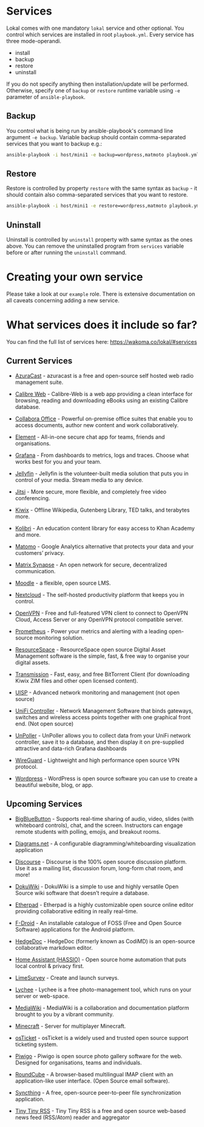 # Services

Lokal comes with one mandatory `lokal` service and other optional. You control which services
are installed in root `playbook.yml`. Every service has three mode-operandi.

- install
- backup
- restore
- uninstall

If you do not specify anything then installation/update will be performed. Otherwise, specify
one of `backup` or `restore` runtime variable using `-e` parameter of `ansible-playbook`.

## Backup

You control what is being run by ansible-playbook's command line argument `-e backup`. Variable
backup should contain comma-separated services that you want to backup e.g.:
```bash
ansible-playbook -i host/mini1 -e backup=wordpress,matmoto playbook.yml
```

## Restore

Restore is controlled by property `restore` with the same syntax as `backup` - it should contain also
comma-separated services that you want to restore.
```bash
ansible-playbook -i host/mini1 -e restore=wordpress,matmoto playbook.yml
``` 

## Uninstall

Uninstall is controlled by `uninstall` property with same syntax as the ones above. You can remove the
uninstalled program from `services` variable before or after running the `uninstall` command.

# Creating your own service

Please take a look at our `example` role. There is extensive documentation on all caveats
concerning adding a new service.

# What services does it include so far?
You can find the full list of services here: https://wakoma.co/lokal/#services

## Current Services

* [AzuraCast](https://www.azuracast.com/) - azuracast is a free and open-source self hosted web radio management suite.

* [Calibre Web](https://github.com/janeczku/calibre-web) - Calibre-Web is a web app providing a clean interface for browsing, reading and downloading eBooks using an existing Calibre database.

* [Collabora Office](https://www.collaboraoffice.com/) - Powerful on-premise office suites that enable you to access documents, author new content and work collaboratively.

* [Element](https://element.io/) - All-in-one secure chat app for teams, friends and organisations.

* [Grafana](https://grafana.com/) - From dashboards to metrics, logs and traces. Choose what works best for you and your team.

* [Jellyfin](https://jellyfin.org/) - Jellyfin is the volunteer-built media solution that puts you in control of your media. Stream media to any device.

* [Jitsi](https://jitsi.org) - More secure, more flexible, and completely free video conferencing.

* [Kiwix](https://www.kiwix.org/en/) - Offline Wikipedia, Gutenberg Library, TED talks, and terabytes more.

* [Kolibri](https://learningequality.org/kolibri/) - An education content library for easy access to Khan Academy and more.

* [Matomo](https://matomo.org/) - Google Analytics alternative that protects your data and your customers’ privacy.

* [Matrix Synapse](https://matrix.org/) - An open network for secure, decentralized communication.

* [Moodle](https://moodle.com/) - a flexible, open source LMS.

* [Nextcloud](https://nextcloud.com/) - The self-hosted productivity platform that keeps you in control.

* [OpenVPN](https://openvpn.net/) - Free and full-featured VPN client to connect to OpenVPN Cloud, Access Server or any OpenVPN protocol compatible server.

* [Prometheus](https://prometheus.io/) - Power your metrics and alerting with a leading open-source monitoring solution.

* [ResourceSpace](https://www.resourcespace.com/) - ResourceSpace open source Digital Asset Management software is the simple, fast, & free way to organise your digital assets.

* [Transmission](https://transmissionbt.com/) - Fast, easy, and free BitTorrent Client (for downloading Kiwix ZIM files and other open licensed content).

* [UISP](https://uisp.ui.com/) - Advanced network monitoring and management (not open source)

* [UniFi Controller](https://www.ui.com/software/) - Network Management Software that binds gateways, switches and wireless access points together with one graphical front end. (Not open source)

* [UnPoller](https://unpoller.com/) - UnPoller allows you to collect data from your UniFi network controller, save it to a database, and then display it on pre-supplied attractive and data-rich Grafana dashboards

* [WireGuard](https://www.wireguard.com/) - Lightweight and high performance open source VPN protocol.

* [Wordpress](https://wordpress.org/) - WordPress is open source software you can use to create a beautiful website, blog, or app.

## Upcoming Services

* [BigBlueButton](https://bigbluebutton.org/) - Supports real-time sharing of audio, video, slides (with whiteboard controls), chat, and the screen. Instructors can engage remote students with polling, emojis, and breakout rooms.

* [Diagrams.net](https://www.diagrams.net/) - A configurable diagramming/whiteboarding visualization application

* [Discourse](https://www.discourse.org/) - Discourse is the 100% open source discussion platform. Use it as a mailing list, discussion forum, long-form chat room, and more!

* [DokuWiki](https://www.dokuwiki.org/dokuwiki) - DokuWiki is a simple to use and highly versatile Open Source wiki software that doesn’t require a database.

* [Etherpad](https://etherpad.org/) - Etherpad is a highly customizable open source online editor providing collaborative editing in really real-time.

* [F-Droid](https://f-droid.org/en/) - An installable catalogue of FOSS (Free and Open Source Software) applications for the Android platform.

* [HedgeDoc](https://hedgedoc.org/) - HedgeDoc (formerly known as CodiMD) is an open-source collaborative markdown editor.

* [Home Assistant (HASSIO)](https://www.home-assistant.io/) - Open source home automation that puts local control & privacy first. 

* [LimeSurvey](https://www.limesurvey.org/) - Create and launch surveys.

* [Lychee](https://lychee.electerious.com/) - Lychee is a free photo-management tool, which runs on your server or web-space.

* [MediaWiki](https://www.mediawiki.org/wiki/MediaWiki) - MediaWiki is a collaboration and documentation platform brought to you by a vibrant community.

* [Minecraft](https://www.minecraft.net/) - Server for multiplayer Minecraft.

* [osTicket](https://osticket.com/) - osTicket is a widely used and trusted open source support ticketing system.

* [Piwigo](https://piwigo.org/) - Piwigo is open source photo gallery software for the web. Designed for organisations, teams and individuals.

* [RoundCube](https://roundcube.net/) - A browser-based multilingual IMAP client with an application-like user interface. (Open Source email software).

* [Syncthing](https://syncthing.net/) - A free, open-source peer-to-peer file synchronization application.

* [Tiny Tiny RSS](https://tt-rss.org/) - Tiny Tiny RSS is a free and open source web-based news feed (RSS/Atom) reader and aggregator

